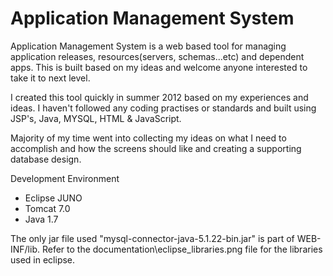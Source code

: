 Application Management System
=============================

Application Management System is a web based tool for managing application releases, resources(servers, schemas...etc) and dependent apps. This is built based on my ideas and welcome anyone interested to take it to next level.

I created this tool quickly in summer 2012 based on my experiences and ideas. I haven't followed any coding practises or standards and built using JSP's, Java, MYSQL, HTML & JavaScript. 

Majority of my time went into collecting my ideas on what I need to accomplish and how the screens should like and creating a supporting database design.

Development Environment
- Eclipse JUNO
- Tomcat 7.0
- Java 1.7

The only jar file used "mysql-connector-java-5.1.22-bin.jar" is part of WEB-INF/lib. Refer to the documentation\eclipse_libraries.png file for the libraries used in eclipse.


